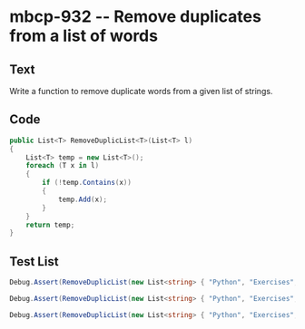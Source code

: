 # mbcp-932 -- Remove duplicates from a list of words

## Text

Write a function to remove duplicate words from a given list of strings.

## Code

```csharp
public List<T> RemoveDuplicList<T>(List<T> l)
{
    List<T> temp = new List<T>();
    foreach (T x in l)
    {
        if (!temp.Contains(x))
        {
            temp.Add(x);
        }
    }
    return temp;
}
```

## Test List

```csharp
Debug.Assert(RemoveDuplicList(new List<string> { "Python", "Exercises", "Practice", "Solution", "Exercises" }).SequenceEqual(new List<string> { "Python", "Exercises", "Practice", "Solution" }));
```

```csharp
Debug.Assert(RemoveDuplicList(new List<string> { "Python", "Exercises", "Practice", "Solution", "Exercises", "Java" }).SequenceEqual(new List<string> { "Python", "Exercises", "Practice", "Solution", "Java" }));
```

```csharp
Debug.Assert(RemoveDuplicList(new List<string> { "Python", "Exercises", "Practice", "Solution", "Exercises", "C++", "C", "C++" }).SequenceEqual(new List<string> { "Python", "Exercises", "Practice", "Solution", "C++", "C" }));
```

